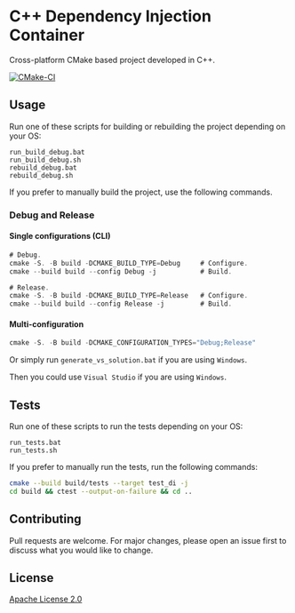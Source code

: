 # C++ Dependency Injection Container

Cross-platform CMake based project developed in C++.

[![CMake-CI](https://github.com/VgTajdd/cmake_vscode_template/actions/workflows/cmake.yml/badge.svg?branch=main)](https://github.com/VgTajdd/cmake_vscode_template/actions/workflows/cmake.yml)

## Usage

Run one of these scripts for building or rebuilding the project depending on your OS:

```
run_build_debug.bat
run_build_debug.sh
rebuild_debug.bat
rebuild_debug.sh
```

If you prefer to manually build the project, use the following commands.

### Debug and Release

#### Single configurations (CLI)

```js
# Debug.
cmake -S. -B build -DCMAKE_BUILD_TYPE=Debug     # Configure.
cmake --build build --config Debug -j           # Build.

# Release.
cmake -S. -B build -DCMAKE_BUILD_TYPE=Release   # Configure.
cmake --build build --config Release -j         # Build.
```

#### Multi-configuration
```js
cmake -S. -B build -DCMAKE_CONFIGURATION_TYPES="Debug;Release"
```
Or simply run ```generate_vs_solution.bat``` if you are using ```Windows```.

Then you could use ```Visual Studio``` if you are using ```Windows```.

## Tests

Run one of these scripts to run the tests depending on your OS:

```
run_tests.bat
run_tests.sh
```

If you prefer to manually run the tests, run the following commands:

```bash
cmake --build build/tests --target test_di -j
cd build && ctest --output-on-failure && cd ..
```

## Contributing
Pull requests are welcome. For major changes, please open an issue first to discuss what you would like to change.

## License
[Apache License 2.0](https://choosealicense.com/licenses/apache-2.0/)
